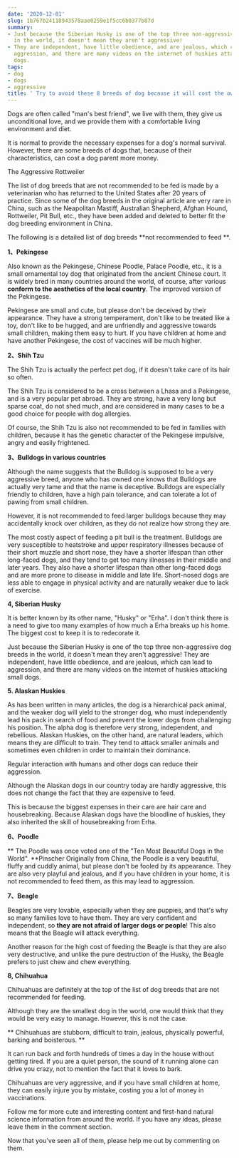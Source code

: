```yaml
---
date: '2020-12-01'
slug: 1b767b24118943578aae0259e1f5cc6b0377b87d
summary:
- Just because the Siberian Husky is one of the top three non-aggressive dog breeds
  in the world, it doesn't mean they aren't aggressive!
- They are independent, have little obedience, and are jealous, which can lead to
  aggression, and there are many videos on the internet of huskies attacking small
  dogs.
tags:
- dog
- dogs
- aggressive
title: ' Try to avoid these 8 breeds of dog because it will cost the owner more money! '
---
```


 Dogs are often called "man's best friend", we live with them, they give us unconditional love, and we provide them with a comfortable living environment and diet.

It is normal to provide the necessary expenses for a dog's normal survival. However, there are some breeds of dogs that, because of their characteristics, can cost a dog parent more money.

The Aggressive Rottweiler

The list of dog breeds that are not recommended to be fed is made by a veterinarian who has returned to the United States after 20 years of practice. Since some of the dog breeds in the original article are very rare in China, such as the Neapolitan Mastiff, Australian Shepherd, Afghan Hound, Rottweiler, Pit Bull, etc., they have been added and deleted to better fit the dog breeding environment in China.

The following is a detailed list of dog breeds **not recommended to feed **.

**1、Pekingese**

Also known as the Pekingese, Chinese Poodle, Palace Poodle, etc., it is a small ornamental toy dog that originated from the ancient Chinese court. It is widely bred in many countries around the world, of course, after various **conform to the aesthetics of the local country**.
The improved version of the Pekingese.

Pekingese are small and cute, but please don't be deceived by their appearance. They have a strong temperament, don't like to be treated like a toy, don't like to be hugged, and are unfriendly and aggressive towards small children, making them easy to hurt. If you have children at home and have another Pekingese, the cost of vaccines will be much higher.

**2、Shih Tzu**

The Shih Tzu is actually the perfect pet dog, if it doesn't take care of its hair so often.

The Shih Tzu is considered to be a cross between a Lhasa and a Pekingese, and is a very popular pet abroad. They are strong, have a very long but sparse coat, do not shed much, and are considered in many cases to be a good choice for people with dog allergies.

Of course, the Shih Tzu is also not recommended to be fed in families with children, because it has the genetic character of the Pekingese impulsive, angry and easily frightened.

**3、Bulldogs in various countries**

Although the name suggests that the Bulldog is supposed to be a very aggressive breed, anyone who has owned one knows that Bulldogs are actually very tame and that the name is deceptive. Bulldogs are especially friendly to children, have a high pain tolerance, and can tolerate a lot of pawing from small children.

However, it is not recommended to feed larger bulldogs because they may accidentally knock over children, as they do not realize how strong they are.

The most costly aspect of feeding a pit bull is the treatment. Bulldogs are very susceptible to heatstroke and upper respiratory illnesses because of their short muzzle and short nose, they have a shorter lifespan than other long-faced dogs, and they tend to get too many illnesses in their middle and later years. They also have a shorter lifespan than other long-faced dogs and are more prone to disease in middle and late life. Short-nosed dogs are less able to engage in physical activity and are naturally weaker due to lack of exercise.

**4, Siberian Husky**

It is better known by its other name, "Husky" or "Erha". I don't think there is a need to give too many examples of how much a Erha breaks up his home. The biggest cost to keep it is to redecorate it.

Just because the Siberian Husky is one of the top three non-aggressive dog breeds in the world, it doesn't mean they aren't aggressive! They are independent, have little obedience, and are jealous, which can lead to aggression, and there are many videos on the internet of huskies attacking small dogs.

**5. Alaskan Huskies**

As has been written in many articles, the dog is a hierarchical pack animal, and the weaker dog will yield to the stronger dog, who must independently lead his pack in search of food and prevent the lower dogs from challenging his position. The alpha dog is therefore very strong, independent, and rebellious. Alaskan Huskies, on the other hand, are natural leaders, which means they are difficult to train. They tend to attack smaller animals and sometimes even children in order to maintain their dominance.

Regular interaction with humans and other dogs can reduce their aggression.

Although the Alaskan dogs in our country today are hardly aggressive, this does not change the fact that they are expensive to feed.

This is because the biggest expenses in their care are hair care and housebreaking. Because Alaskan dogs have the bloodline of huskies, they also inherited the skill of housebreaking from Erha.

**6、Poodle**

** The Poodle was once voted one of the "Ten Most Beautiful Dogs in the World". **Pinscher
Originally from China, the Poodle is a very beautiful, fluffy and cuddly animal, but please don't be fooled by its appearance. They are also very playful and jealous, and if you have children in your home, it is not recommended to feed them, as this may lead to aggression.

**7、Beagle**

Beagles are very lovable, especially when they are puppies, and that's why so many families love to have them. They are very confident and independent, so **they are not afraid of larger dogs or people**!
This also means that the Beagle will attack everything.

Another reason for the high cost of feeding the Beagle is that they are also very destructive, and unlike the pure destruction of the Husky, the Beagle prefers to just chew and chew everything.

**8, Chihuahua**

Chihuahuas are definitely at the top of the list of dog breeds that are not recommended for feeding.

Although they are the smallest dog in the world, one would think that they would be very easy to manage. However, this is not the case.

** Chihuahuas are stubborn, difficult to train, jealous, physically powerful, barking and boisterous. **

It can run back and forth hundreds of times a day in the house without getting tired. If you are a quiet person, the sound of it running alone can drive you crazy, not to mention the fact that it loves to bark.

Chihuahuas are very aggressive, and if you have small children at home, they can easily injure you by mistake, costing you a lot of money in vaccinations.

Follow me for more cute and interesting content and first-hand natural science information from around the world. If you have any ideas, please leave them in the comment section.

Now that you've seen all of them, please help me out by commenting on them.

 
        